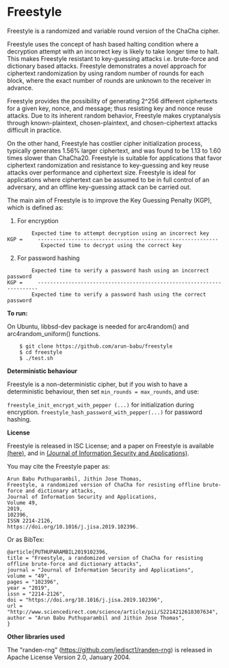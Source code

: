 # Freestyle

Freestyle is a randomized and variable round version of the ChaCha cipher.

Freestyle uses the concept of hash based halting condition where a decryption attempt with an incorrect key is likely to take longer time to halt. This makes Freestyle resistant to key-guessing attacks i.e. brute-force and dictionary based attacks. Freestyle demonstrates a novel approach for ciphertext randomization by using random number of rounds for each block, where the exact number of rounds are unknown to the receiver in advance. 

Freestyle provides the possibility of generating 2^256 different ciphertexts for a given key, nonce, and message; thus resisting key and nonce reuse attacks. Due to its inherent random behavior, Freestyle makes cryptanalysis through known-plaintext, chosen-plaintext, and chosen-ciphertext attacks difficult in practice. 

On the other hand, Freestyle has costlier cipher initialization process, typically generates 1.56% larger ciphertext, and was found to be  1.13 to 1.60 times slower than ChaCha20. Freestyle is suitable for applications that favor ciphertext randomization and resistance to key-guessing and key reuse attacks over performance and ciphertext size. Freestyle is ideal for applications where ciphertext can be assumed to be in full control of an adversary, and an offline key-guessing attack can be carried out. 

The main aim of Freestyle is to improve the Key Guessing Penalty (KGP), which is defined as:

1. For encryption

```
	    Expected time to attempt decryption using an incorrect key
KGP =     -----------------------------------------------------------
	       Expected time to decrypt using the correct key
```

2. For password hashing 

```
	    Expected time to verify a password hash using an incorrect password 
KGP =     ----------------------------------------------------------------------
	    Expected time to verify a password hash using the correct password 
```
**To run:**

On Ubuntu, libbsd-dev package is needed for arc4random() and arc4random_uniform() functions.

```
	$ git clone https://github.com/arun-babu/freestyle
	$ cd freestyle
	$ ./test.sh
```

**Deterministic behaviour**

Freestyle is a non-deterministic cipher, but if you wish to have a deterministic behaviour, then set `min_rounds = max_rounds`, and use:
 
`freestyle_init_encrypt_with_pepper (...)` for initialization during encryption.
`freestyle_hash_password_with_pepper(...)` for password hashing.

**License**

Freestyle is released in ISC License; and a paper on Freestyle is available [(here)](https://github.com/arun-babu/freestyle/blob/master/freestyle.pdf), and in [(Journal of Information Security and Applications)](http://www.sciencedirect.com/science/article/pii/S2214212618307634).

You may cite the Freestyle paper as:

```
Arun Babu Puthuparambil, Jithin Jose Thomas,
Freestyle, a randomized version of ChaCha for resisting offline brute-force and dictionary attacks,
Journal of Information Security and Applications,
Volume 49,
2019,
102396,
ISSN 2214-2126,
https://doi.org/10.1016/j.jisa.2019.102396.
```

Or as BibTex:

```
@article{PUTHUPARAMBIL2019102396,
title = "Freestyle, a randomized version of ChaCha for resisting offline brute-force and dictionary attacks",
journal = "Journal of Information Security and Applications",
volume = "49",
pages = "102396",
year = "2019",
issn = "2214-2126",
doi = "https://doi.org/10.1016/j.jisa.2019.102396",
url = "http://www.sciencedirect.com/science/article/pii/S2214212618307634",
author = "Arun Babu Puthuparambil and Jithin Jose Thomas",
}
```

**Other libraries used**

The "randen-rng" (https://github.com/jedisct1/randen-rng) is released in Apache License Version 2.0, January 2004.
